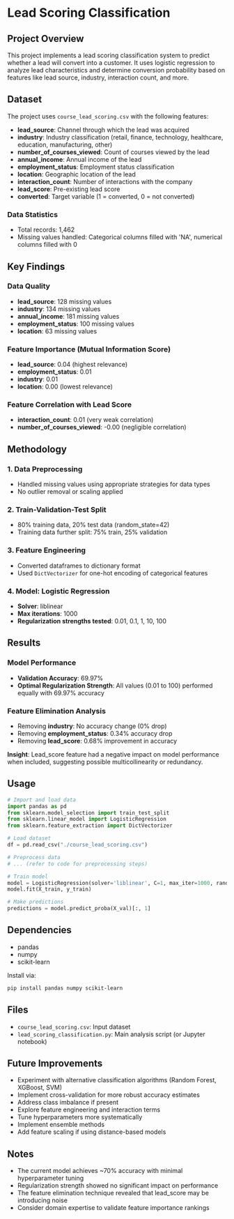 # Lead Scoring Classification

## Project Overview

This project implements a lead scoring classification system to predict whether a lead will convert into a customer. It uses logistic regression to analyze lead characteristics and determine conversion probability based on features like lead source, industry, interaction count, and more.

## Dataset

The project uses `course_lead_scoring.csv` with the following features:

- **lead_source**: Channel through which the lead was acquired
- **industry**: Industry classification (retail, finance, technology, healthcare, education, manufacturing, other)
- **number_of_courses_viewed**: Count of courses viewed by the lead
- **annual_income**: Annual income of the lead
- **employment_status**: Employment status classification
- **location**: Geographic location of the lead
- **interaction_count**: Number of interactions with the company
- **lead_score**: Pre-existing lead score
- **converted**: Target variable (1 = converted, 0 = not converted)

### Data Statistics

- Total records: 1,462
- Missing values handled: Categorical columns filled with 'NA', numerical columns filled with 0

## Key Findings

### Data Quality
- **lead_source**: 128 missing values
- **industry**: 134 missing values  
- **annual_income**: 181 missing values
- **employment_status**: 100 missing values
- **location**: 63 missing values

### Feature Importance (Mutual Information Score)
- **lead_source**: 0.04 (highest relevance)
- **employment_status**: 0.01
- **industry**: 0.01
- **location**: 0.00 (lowest relevance)

### Feature Correlation with Lead Score
- **interaction_count**: 0.01 (very weak correlation)
- **number_of_courses_viewed**: -0.00 (negligible correlation)

## Methodology

### 1. Data Preprocessing
- Handled missing values using appropriate strategies for data types
- No outlier removal or scaling applied

### 2. Train-Validation-Test Split
- 80% training data, 20% test data (random_state=42)
- Training data further split: 75% train, 25% validation

### 3. Feature Engineering
- Converted dataframes to dictionary format
- Used `DictVectorizer` for one-hot encoding of categorical features

### 4. Model: Logistic Regression
- **Solver**: liblinear
- **Max iterations**: 1000
- **Regularization strengths tested**: 0.01, 0.1, 1, 10, 100

## Results

### Model Performance
- **Validation Accuracy**: 69.97%
- **Optimal Regularization Strength**: All values (0.01 to 100) performed equally with 69.97% accuracy

### Feature Elimination Analysis
- Removing **industry**: No accuracy change (0% drop)
- Removing **employment_status**: 0.34% accuracy drop
- Removing **lead_score**: 0.68% improvement in accuracy

**Insight**: Lead_score feature had a negative impact on model performance when included, suggesting possible multicollinearity or redundancy.

## Usage

```python
# Import and load data
import pandas as pd
from sklearn.model_selection import train_test_split
from sklearn.linear_model import LogisticRegression
from sklearn.feature_extraction import DictVectorizer

# Load dataset
df = pd.read_csv("./course_lead_scoring.csv")

# Preprocess data
# ... (refer to code for preprocessing steps)

# Train model
model = LogisticRegression(solver='liblinear', C=1, max_iter=1000, random_state=42)
model.fit(X_train, y_train)

# Make predictions
predictions = model.predict_proba(X_val)[:, 1]
```

## Dependencies

- pandas
- numpy
- scikit-learn

Install via:
```bash
pip install pandas numpy scikit-learn
```

## Files

- `course_lead_scoring.csv`: Input dataset
- `lead_scoring_classification.py`: Main analysis script (or Jupyter notebook)

## Future Improvements

- Experiment with alternative classification algorithms (Random Forest, XGBoost, SVM)
- Implement cross-validation for more robust accuracy estimates
- Address class imbalance if present
- Explore feature engineering and interaction terms
- Tune hyperparameters more systematically
- Implement ensemble methods
- Add feature scaling if using distance-based models

## Notes

- The current model achieves ~70% accuracy with minimal hyperparameter tuning
- Regularization strength showed no significant impact on performance
- The feature elimination technique revealed that lead_score may be introducing noise
- Consider domain expertise to validate feature importance rankings
